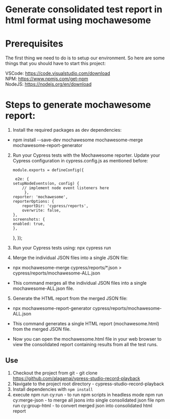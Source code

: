 # Generate consolidated test report in html format  using mochawesome 

# Prerequisites

The first thing we need to do is to setup our environment. So here are some things that you should have to start this project:

VSCode: https://code.visualstudio.com/download </br>
NPM: https://www.npmjs.com/get-npm </br>
NodeJS: https://nodejs.org/en/download

# Steps to generate mochawesome report:
  1. Install the required packages as dev dependencies:

   - npm install --save-dev mochawesome mochawesome-merge mochawesome-report-generator 

 2. Run your Cypress tests with the Mochawesome reporter. Update your Cypress configuration in cypress.config.js as mentioned before:

     	module.exports = defineConfig({
     
	     e2e: {
   	 	setupNodeEvents(on, config) {
      		// implement node event listeners here
    	     },
    	reporter: 'mochawesome',
    	reporterOptions: {
      		reportDir: 'cypress/reports',
      		overwrite: false,
    	},
    	screenshots: {
		enabled: true,
    	},
  	},
	});

3. Run your Cypress tests using: npx cypress run

4. Merge the individual JSON files into a single JSON file:

- npx mochawesome-merge cypress/reports/*.json > cypress/reports/mochawesome-ALL.json

- This command merges all the individual JSON files into a single mochawesome-ALL.json file.

5. Generate the HTML report from the merged JSON file:

- npx mochawesome-report-generator cypress/reports/mochawesome-ALL.json

- This command generates a single HTML report (mochawesome.html) from the merged JSON file.

- Now you can open the mochawesome.html file in your web browser to view the consolidated report containing results from all the test runs.



## Use

1. Checkout the project from git - git clone https://github.com/alagamai/ypress-studio-record-playback
2. Navigate to the project root directory - cypress-studio-record-playback 
3. Install dependencies with `npm install` 
4. execute 
   npm run cy:run - to run npm scripts in headless mode 
   npm run cy:merge-json - to merge all jsons into single consolidated json file
   npm run cy:group-html - to convert merged json into consolidated html report   
    

